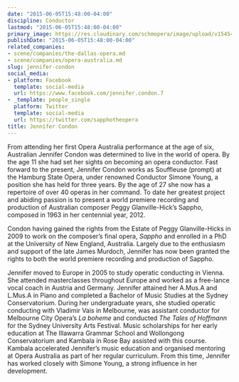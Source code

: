 ```yaml
---
date: "2015-06-05T15:48:00-04:00"
discipline: Conductor
lastmod: "2015-06-05T15:48:00-04:00"
primary_image: https://res.cloudinary.com/schmopera/image/upload/v1545409169/media/webhook-uploads/1433533441826/Jennifer-Condon-x500-442BE824.jpg.jpg
publishDate: "2015-06-05T15:48:00-04:00"
related_companies:
- scene/companies/the-dallas-opera.md
- scene/companies/opera-australia.md
slug: jennifer-condon
social_media:
- platform: Facebook
  template: social-media
  url: https://www.facebook.com/jennifer.condon.7
- _template: people_single
  platform: Twitter
  template: social-media
  url: https://twitter.com/sapphotheopera
title: Jennifer Condon
---
```


From attending her first Opera Australia performance at the age of six, Australian Jennifer Condon was determined to live in the world of opera. By the age 11 she had set her sights on becoming an opera conductor.
Fast forward to the present, Jennifer Condon works as Souffleuse (prompt) at the Hamburg State Opera, under renowned Conductor Simone Young, a position she has held for three years. By the age of 27 she now has a repertoire of over 40 operas in her command. To date her greatest project and abiding passion is to present a world premiere recording and production of Australian composer Peggy Glanville-Hick’s Sappho, composed in 1963 in her centennial year, 2012.

Condon having gained the rights from the Estate of Peggy Glanville-Hicks in 2009 to work on the composer’s final opera, *Sappho* and enrolled in a PhD at the University of New England, Australia. Largely due to the enthusiasm and support of the late James Murdoch, Jennifer has now been granted the rights to both the world premiere recording and production of Sappho. 

Jennifer moved to Europe in 2005 to study operatic conducting in Vienna. She attended masterclasses throughout Europe and worked as a free-lance vocal coach in Austria and Germany. Jennifer attained her A.Mus.A and L.Mus.A in Piano and completed a Bachelor of Music Studies at the Sydney Conservatorium. During her undergraduate years, she studied operatic conducting with Vladimir
Vais in Melbourne, was assistant conductor for Melbourne City Opera’s *La boheme* and conducted *The Tales of Hoffmann* for the Sydney University Arts Festival. Music scholarships for her early education at The Illawarra Grammar School and Wollongong Conservatorium and Kambala in Rose Bay assisted with this course. Kambala accelerated Jennifer’s music education and organised mentoring at Opera Australia as part of her regular curriculum. From this time, Jennifer has worked closely with Simone Young, a strong influence in her development. 
